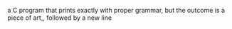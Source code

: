  a C program that prints exactly with proper grammar, but the outcome is a piece of art,, followed by a new line
